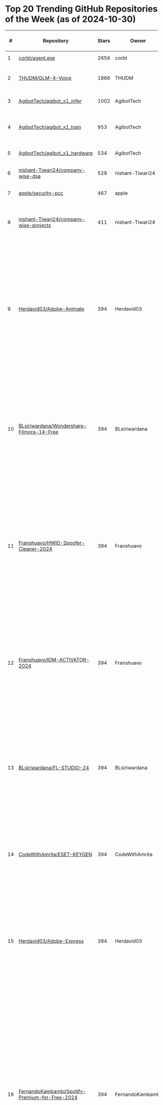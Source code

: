 # Top 20 Trending GitHub Repositories of the Week (as of 2024-10-30)

| # | Repository | Stars | Owner | Avatar | Description | Topics | URL | Created At | Updated At | Pushed At | Git URL | SSH URL | Clone URL | SVN URL | Homepage | Size | Language | Forks Count | Open Issues Count | Default Branch | License |
|---|------------|-------|-------|--------|-------------|--------|-----|------------|------------|-----------|---------|---------|-----------|---------|----------|------|----------|--------------|-------------------|----------------|---------|
| 1 | [corbt/agent.exe](https://github.com/corbt/agent.exe) | 2656 | corbt | ![corbt's avatar](https://avatars.githubusercontent.com/u/176426?v=4) | No description | No topics | [https://github.com/corbt/agent.exe](https://github.com/corbt/agent.exe) | 2024-10-23T06:55:13Z | 2024-10-30T04:07:51Z | 2024-10-24T22:58:53Z | git://github.com/corbt/agent.exe.git | git@github.com:corbt/agent.exe.git | https://github.com/corbt/agent.exe.git | https://github.com/corbt/agent.exe | No homepage | 778 | TypeScript | 231 | 25 | main | MIT License |
| 2 | [THUDM/GLM-4-Voice](https://github.com/THUDM/GLM-4-Voice) | 1866 | THUDM | ![THUDM's avatar](https://avatars.githubusercontent.com/u/48590610?v=4) | GLM-4-Voice | 端到端中英语音对话模型 | No topics | [https://github.com/THUDM/GLM-4-Voice](https://github.com/THUDM/GLM-4-Voice) | 2024-10-24T12:12:32Z | 2024-10-30T03:35:49Z | 2024-10-29T08:20:04Z | git://github.com/THUDM/GLM-4-Voice.git | git@github.com:THUDM/GLM-4-Voice.git | https://github.com/THUDM/GLM-4-Voice.git | https://github.com/THUDM/GLM-4-Voice | No homepage | 516 | Python | 126 | 29 | main | Apache License 2.0 |
| 3 | [AgibotTech/agibot_x1_infer](https://github.com/AgibotTech/agibot_x1_infer) | 1002 | AgibotTech | ![AgibotTech's avatar](https://avatars.githubusercontent.com/u/182621657?v=4) | The inference module for AgiBot X1. | inference, open-source, robotics | [https://github.com/AgibotTech/agibot_x1_infer](https://github.com/AgibotTech/agibot_x1_infer) | 2024-10-23T02:36:22Z | 2024-10-30T04:10:33Z | 2024-10-28T02:43:06Z | git://github.com/AgibotTech/agibot_x1_infer.git | git@github.com:AgibotTech/agibot_x1_infer.git | https://github.com/AgibotTech/agibot_x1_infer.git | https://github.com/AgibotTech/agibot_x1_infer | https://www.zhiyuan-robot.com/products/X1 | 44476 | C++ | 318 | 5 | main | Other |
| 4 | [AgibotTech/agibot_x1_train](https://github.com/AgibotTech/agibot_x1_train) | 953 | AgibotTech | ![AgibotTech's avatar](https://avatars.githubusercontent.com/u/182621657?v=4) | The reinforcement learning training code for AgiBot X1. | open-source, reinforcement-learning, robotics | [https://github.com/AgibotTech/agibot_x1_train](https://github.com/AgibotTech/agibot_x1_train) | 2024-10-23T02:36:36Z | 2024-10-30T03:55:44Z | 2024-10-23T04:00:36Z | git://github.com/AgibotTech/agibot_x1_train.git | git@github.com:AgibotTech/agibot_x1_train.git | https://github.com/AgibotTech/agibot_x1_train.git | https://github.com/AgibotTech/agibot_x1_train | https://www.zhiyuan-robot.com/products/X1 | 266227 | Python | 291 | 2 | main | No license |
| 5 | [AgibotTech/agibot_x1_hardware](https://github.com/AgibotTech/agibot_x1_hardware) | 534 | AgibotTech | ![AgibotTech's avatar](https://avatars.githubusercontent.com/u/182621657?v=4) | The hardware design for AgiBot X1. | open-source, robotics | [https://github.com/AgibotTech/agibot_x1_hardware](https://github.com/AgibotTech/agibot_x1_hardware) | 2024-10-24T03:36:54Z | 2024-10-30T04:08:25Z | 2024-10-28T07:26:12Z | git://github.com/AgibotTech/agibot_x1_hardware.git | git@github.com:AgibotTech/agibot_x1_hardware.git | https://github.com/AgibotTech/agibot_x1_hardware.git | https://github.com/AgibotTech/agibot_x1_hardware | https://www.zhiyuan-robot.com/products/X1 | 1144947 | No language specified | 171 | 2 | main | No license |
| 6 | [nishant-Tiwari24/company-wise-dsa](https://github.com/nishant-Tiwari24/company-wise-dsa) | 529 | nishant-Tiwari24 | ![nishant-Tiwari24's avatar](https://avatars.githubusercontent.com/u/124623023?v=4) | No description | No topics | [https://github.com/nishant-Tiwari24/company-wise-dsa](https://github.com/nishant-Tiwari24/company-wise-dsa) | 2024-10-27T11:11:52Z | 2024-10-30T03:48:08Z | 2024-10-29T09:04:14Z | git://github.com/nishant-Tiwari24/company-wise-dsa.git | git@github.com:nishant-Tiwari24/company-wise-dsa.git | https://github.com/nishant-Tiwari24/company-wise-dsa.git | https://github.com/nishant-Tiwari24/company-wise-dsa | No homepage | 14 | No language specified | 118 | 0 | main | No license |
| 7 | [apple/security-pcc](https://github.com/apple/security-pcc) | 467 | apple | ![apple's avatar](https://avatars.githubusercontent.com/u/10639145?v=4) | Private Cloud Compute (PCC) | No topics | [https://github.com/apple/security-pcc](https://github.com/apple/security-pcc) | 2024-10-24T17:02:49Z | 2024-10-30T03:19:13Z | 2024-10-24T17:28:06Z | git://github.com/apple/security-pcc.git | git@github.com:apple/security-pcc.git | https://github.com/apple/security-pcc.git | https://github.com/apple/security-pcc | https://security.apple.com/documentation/private-cloud-compute/ | 1563 | Swift | 37 | 0 | main | Other |
| 8 | [nishant-Tiwari24/company-wise-projects](https://github.com/nishant-Tiwari24/company-wise-projects) | 411 | nishant-Tiwari24 | ![nishant-Tiwari24's avatar](https://avatars.githubusercontent.com/u/124623023?v=4) | Top ideas for a particular compmay to build some crazy projects. | No topics | [https://github.com/nishant-Tiwari24/company-wise-projects](https://github.com/nishant-Tiwari24/company-wise-projects) | 2024-10-23T03:14:21Z | 2024-10-30T03:35:08Z | 2024-10-23T11:13:46Z | git://github.com/nishant-Tiwari24/company-wise-projects.git | git@github.com:nishant-Tiwari24/company-wise-projects.git | https://github.com/nishant-Tiwari24/company-wise-projects.git | https://github.com/nishant-Tiwari24/company-wise-projects | No homepage | 10 | No language specified | 49 | 3 | main | No license |
| 9 | [Herdavid03/Adobe-Animate](https://github.com/Herdavid03/Adobe-Animate) | 394 | Herdavid03 | ![Herdavid03's avatar](https://avatars.githubusercontent.com/u/115738297?v=4) | Tags: Adobe Animate 2024 Download Adobe Animate 2024 for free Download free Adobe Animate 2024 | adobe-animate, adobe-animate-download, adobe-animate-download-24, adobe-animate-free, adobe-animate-free-24, adobe-animate-free-download-github, adobe-animate-free-github, animate-download, animate-download-24, free-adobe-animate-github, free-download-adobe-animate, free-download-animate-github | [https://github.com/Herdavid03/Adobe-Animate](https://github.com/Herdavid03/Adobe-Animate) | 2024-10-29T17:41:59Z | 2024-10-30T00:16:18Z | 2024-10-30T00:16:15Z | git://github.com/Herdavid03/Adobe-Animate.git | git@github.com:Herdavid03/Adobe-Animate.git | https://github.com/Herdavid03/Adobe-Animate.git | https://github.com/Herdavid03/Adobe-Animate | No homepage | 12 | No language specified | 0 | 0 | main | MIT License |
| 10 | [BLsiriwardana/Wondershare-Filmora-14-Free](https://github.com/BLsiriwardana/Wondershare-Filmora-14-Free) | 394 | BLsiriwardana | ![BLsiriwardana's avatar](https://avatars.githubusercontent.com/u/137089511?v=4) | Tags: Wondershare Filmora 14 Free. Download Wondershare Filmora 14 free. Download Wondershare Filmora 14 for free. | filmora, filmora-download-free-github, filmora-download-latest, filmora-free, filmora-key, filmora-keygen, filmora-setup, free-download-filmora, wondershare-filmora-14, wondershare-filmora-14-free, wondershare-filmora-free-download | [https://github.com/BLsiriwardana/Wondershare-Filmora-14-Free](https://github.com/BLsiriwardana/Wondershare-Filmora-14-Free) | 2024-10-29T18:51:27Z | 2024-10-30T00:09:57Z | 2024-10-30T00:09:54Z | git://github.com/BLsiriwardana/Wondershare-Filmora-14-Free.git | git@github.com:BLsiriwardana/Wondershare-Filmora-14-Free.git | https://github.com/BLsiriwardana/Wondershare-Filmora-14-Free.git | https://github.com/BLsiriwardana/Wondershare-Filmora-14-Free | No homepage | 6 | No language specified | 0 | 0 | main | MIT License |
| 11 | [Franshuavo/HWID-Spoofer-Cleaner-2024](https://github.com/Franshuavo/HWID-Spoofer-Cleaner-2024) | 394 | Franshuavo | ![Franshuavo's avatar](https://avatars.githubusercontent.com/u/127978307?v=4) | HWID Changer  Storage Drive Serials, RAM Serials, Monitor Serials S.M.A.R.T, Network Adapters, Registry Values, MAC Address, GPU Motherboard, AR Protocol | bypass-hardware-ban, download-hwid-spoofer, fivem-bypass-ban, free-hwid-spoofer, hardware-id-spoofer, hwid-ban-fix, hwid-change-tool, hwid-changer, hwid-changer-tool, hwid-spoofer-for-free, hwid-spoofer-for-games-new, spoofer-for-games-github, spoofer-riot, unban-tool-2024 | [https://github.com/Franshuavo/HWID-Spoofer-Cleaner-2024](https://github.com/Franshuavo/HWID-Spoofer-Cleaner-2024) | 2024-10-29T19:14:41Z | 2024-10-30T00:11:07Z | 2024-10-30T00:11:04Z | git://github.com/Franshuavo/HWID-Spoofer-Cleaner-2024.git | git@github.com:Franshuavo/HWID-Spoofer-Cleaner-2024.git | https://github.com/Franshuavo/HWID-Spoofer-Cleaner-2024.git | https://github.com/Franshuavo/HWID-Spoofer-Cleaner-2024 | No homepage | 5 | No language specified | 0 | 0 | main | MIT License |
| 12 | [Franshuavo/IDM-ACTIVATOR-2024](https://github.com/Franshuavo/IDM-ACTIVATOR-2024) | 394 | Franshuavo | ![Franshuavo's avatar](https://avatars.githubusercontent.com/u/127978307?v=4) | Tags: IDM Activation Script 2024. Download free IDM Activation Script 2024. Download IDM Activation Script 2024 for free | idm, idm-activator, idm-download, idm-download-free, idm-free, idm-license, idm-reset-script, idm-reset-trial, idm-trial-reset-tool, imd-free-24, internet-download-manager, internet-download-manager-premium | [https://github.com/Franshuavo/IDM-ACTIVATOR-2024](https://github.com/Franshuavo/IDM-ACTIVATOR-2024) | 2024-10-29T19:26:31Z | 2024-10-30T00:10:55Z | 2024-10-30T00:10:51Z | git://github.com/Franshuavo/IDM-ACTIVATOR-2024.git | git@github.com:Franshuavo/IDM-ACTIVATOR-2024.git | https://github.com/Franshuavo/IDM-ACTIVATOR-2024.git | https://github.com/Franshuavo/IDM-ACTIVATOR-2024 | No homepage | 5 | No language specified | 0 | 0 | main | MIT License |
| 13 | [BLsiriwardana/FL-STUDIO-24](https://github.com/BLsiriwardana/FL-STUDIO-24) | 394 | BLsiriwardana | ![BLsiriwardana's avatar](https://avatars.githubusercontent.com/u/137089511?v=4) | Tags: Fl Studio 2024 Free. Download free Fl Studio 2024. Download Fl Studio for free | fl-download, fl-free, fl-studio-free, fl-studio-free-download-github, fl-studio-free-github, fl-studio-install, fl-studio-license-download, fl-studio-license-download-github, fl-studio-unlock, fl-studo, free-download-fl-studio, free-download-fl-studio-github | [https://github.com/BLsiriwardana/FL-STUDIO-24](https://github.com/BLsiriwardana/FL-STUDIO-24) | 2024-10-29T19:04:50Z | 2024-10-30T00:09:41Z | 2024-10-30T00:09:38Z | git://github.com/BLsiriwardana/FL-STUDIO-24.git | git@github.com:BLsiriwardana/FL-STUDIO-24.git | https://github.com/BLsiriwardana/FL-STUDIO-24.git | https://github.com/BLsiriwardana/FL-STUDIO-24 | No homepage | 5 | No language specified | 0 | 0 | main | MIT License |
| 14 | [CodeWithAmrita/ESET-KEYGEN](https://github.com/CodeWithAmrita/ESET-KEYGEN) | 394 | CodeWithAmrita | ![CodeWithAmrita's avatar](https://avatars.githubusercontent.com/u/183262294?v=4) | Tags: Eset-KeyGen - Trial key and Account generator for Eset Antivirus | accountgenerator, eset-key-gen, eset-key-generator, free-eset, free-eset-keys, free-eset-license, key-gen, key-generator, key-generator-eset, keygenerator | [https://github.com/CodeWithAmrita/ESET-KEYGEN](https://github.com/CodeWithAmrita/ESET-KEYGEN) | 2024-10-29T18:39:40Z | 2024-10-30T00:14:44Z | 2024-10-30T00:14:40Z | git://github.com/CodeWithAmrita/ESET-KEYGEN.git | git@github.com:CodeWithAmrita/ESET-KEYGEN.git | https://github.com/CodeWithAmrita/ESET-KEYGEN.git | https://github.com/CodeWithAmrita/ESET-KEYGEN | No homepage | 7 | No language specified | 0 | 0 | main | MIT License |
| 15 | [Herdavid03/Adobe-Express](https://github.com/Herdavid03/Adobe-Express) | 394 | Herdavid03 | ![Herdavid03's avatar](https://avatars.githubusercontent.com/u/115738297?v=4) | Tags: Adobe Express 2024 Free. Download Adobe Express for free. Download free Adobe Express 2024 | adobe-express-24, adobe-express-download, adobe-express-free, adobe-express-free-24, adobe-express-free-download, adobe-express-free-download-github, free-adobe-express-github, free-download-adobe-express-github | [https://github.com/Herdavid03/Adobe-Express](https://github.com/Herdavid03/Adobe-Express) | 2024-10-29T18:01:31Z | 2024-10-30T00:16:04Z | 2024-10-30T00:16:00Z | git://github.com/Herdavid03/Adobe-Express.git | git@github.com:Herdavid03/Adobe-Express.git | https://github.com/Herdavid03/Adobe-Express.git | https://github.com/Herdavid03/Adobe-Express | No homepage | 8 | No language specified | 0 | 0 | main | MIT License |
| 16 | [FernandoKambambi/Spotify-Premium-for-Free-2024](https://github.com/FernandoKambambi/Spotify-Premium-for-Free-2024) | 394 | FernandoKambambi | ![FernandoKambambi's avatar](https://avatars.githubusercontent.com/u/128286124?v=4) | Spotify-Premium-for-Free-2024 Spotify Premium Free Access 🎵 Enjoy Spotify Premium features without limitations. Stream ad-free, download music for offline listening, and experience high-quality audio. | free-spotify-premium, free-spotify-premium-account-generator-2024, free-spotify-premium-students, get-free-spotify-premium, get-spotify-premium-features, get-spotify-premium-for-free, get-spotity-premium, spotify-ad-free, spotify-no-ads, spotify-premium, spotify-premium-for-free, spotify-premium-frece, spotify-premium-free-activator, spotify-premium-free-lifetime-v8, spotify-premium-mod, spotity-premium-activator | [https://github.com/FernandoKambambi/Spotify-Premium-for-Free-2024](https://github.com/FernandoKambambi/Spotify-Premium-for-Free-2024) | 2024-10-29T19:57:55Z | 2024-10-30T00:13:44Z | 2024-10-30T00:13:41Z | git://github.com/FernandoKambambi/Spotify-Premium-for-Free-2024.git | git@github.com:FernandoKambambi/Spotify-Premium-for-Free-2024.git | https://github.com/FernandoKambambi/Spotify-Premium-for-Free-2024.git | https://github.com/FernandoKambambi/Spotify-Premium-for-Free-2024 | No homepage | 5 | No language specified | 0 | 0 | main | MIT License |
| 17 | [CodeWithAmrita/Autodesk-Inventor-2024](https://github.com/CodeWithAmrita/Autodesk-Inventor-2024) | 394 | CodeWithAmrita | ![CodeWithAmrita's avatar](https://avatars.githubusercontent.com/u/183262294?v=4) | Tags: Autodesk Inventor 2024 free. Download Autodesk Inventor 2024 free. Download Autodesk Inventor 2024 for free | autodesk-invenor-24, autodesk-inventor, autodesk-inventor-free, autodesk-inventor-free-download-github, autodesk-inventor-free-github, free-download-autodesk-inventor, free-download-autodesk-inventor-github | [https://github.com/CodeWithAmrita/Autodesk-Inventor-2024](https://github.com/CodeWithAmrita/Autodesk-Inventor-2024) | 2024-10-29T18:28:41Z | 2024-10-30T00:14:55Z | 2024-10-30T00:14:52Z | git://github.com/CodeWithAmrita/Autodesk-Inventor-2024.git | git@github.com:CodeWithAmrita/Autodesk-Inventor-2024.git | https://github.com/CodeWithAmrita/Autodesk-Inventor-2024.git | https://github.com/CodeWithAmrita/Autodesk-Inventor-2024 | No homepage | 7 | No language specified | 0 | 0 | main | MIT License |
| 18 | [NoelTejeda/Adobe-Acrobat-Pro-2024](https://github.com/NoelTejeda/Adobe-Acrobat-Pro-2024) | 393 | NoelTejeda | ![NoelTejeda's avatar](https://avatars.githubusercontent.com/u/45132528?v=4) | Tags: Adobe Acrobat Pro Free 2024 Download Adobe Acrobat Pro 2024 for free Download free Adobe Acrobat | acroba-pro-dc-keygen, acrobat-pro, acrobat-pro-dc-activate, adobe-acrobat, adobe-acrobat-activator, adobe-acrobat-download-free, adobe-acrobat-free-24, adobe-acrobat-free-download, adobe-acrobat-pro-free-24, free-download-adobe-acrobat, free-download-adobe-acrobat-github | [https://github.com/NoelTejeda/Adobe-Acrobat-Pro-2024](https://github.com/NoelTejeda/Adobe-Acrobat-Pro-2024) | 2024-10-29T00:43:30Z | 2024-10-30T00:17:17Z | 2024-10-30T00:17:14Z | git://github.com/NoelTejeda/Adobe-Acrobat-Pro-2024.git | git@github.com:NoelTejeda/Adobe-Acrobat-Pro-2024.git | https://github.com/NoelTejeda/Adobe-Acrobat-Pro-2024.git | https://github.com/NoelTejeda/Adobe-Acrobat-Pro-2024 | No homepage | 12 | No language specified | 0 | 0 | main | MIT License |
| 19 | [Kronicaler/Sketchup-Pro-2024](https://github.com/Kronicaler/Sketchup-Pro-2024) | 393 | Kronicaler | ![Kronicaler's avatar](https://avatars.githubusercontent.com/u/68446074?v=4) | Tags: SketchUp Free 2024. Download SketchUp 2024 free. Download SketchUp 2024 for free. | free-download-sketchup-pro-github, sketchup-pro, sketchup-pro-3d-modeling, sketchup-pro-download-free, sketchup-pro-free-download-github, sketchup-pro-free-github, sketchup-pro-key-gen, sketchup-pro-keys, sketchup-pro-keys-2024 | [https://github.com/Kronicaler/Sketchup-Pro-2024](https://github.com/Kronicaler/Sketchup-Pro-2024) | 2024-10-29T19:48:48Z | 2024-10-30T00:13:00Z | 2024-10-30T00:12:57Z | git://github.com/Kronicaler/Sketchup-Pro-2024.git | git@github.com:Kronicaler/Sketchup-Pro-2024.git | https://github.com/Kronicaler/Sketchup-Pro-2024.git | https://github.com/Kronicaler/Sketchup-Pro-2024 | No homepage | 6 | No language specified | 0 | 0 | main | MIT License |
| 20 | [Kronicaler/Microsoft-Windows-and-Office-Activator-2024](https://github.com/Kronicaler/Microsoft-Windows-and-Office-Activator-2024) | 393 | Kronicaler | ![Kronicaler's avatar](https://avatars.githubusercontent.com/u/68446074?v=4) | Tags: Windows Activator. Free Windows Activator 2024. Download Windows Activator for free. | kms, kms-office, kms-windows-10, kms-windows-11, kmsauto, kmsauto-download, microsoft365, microsoft365-activator, window-activator, windows-10-activation, windows-10-activator, windows-11-activation, windows-11-activator, windows-11-activator-github, windows-activator-github | [https://github.com/Kronicaler/Microsoft-Windows-and-Office-Activator-2024](https://github.com/Kronicaler/Microsoft-Windows-and-Office-Activator-2024) | 2024-10-29T19:36:26Z | 2024-10-30T00:12:41Z | 2024-10-30T00:12:38Z | git://github.com/Kronicaler/Microsoft-Windows-and-Office-Activator-2024.git | git@github.com:Kronicaler/Microsoft-Windows-and-Office-Activator-2024.git | https://github.com/Kronicaler/Microsoft-Windows-and-Office-Activator-2024.git | https://github.com/Kronicaler/Microsoft-Windows-and-Office-Activator-2024 | No homepage | 5 | No language specified | 0 | 0 | main | MIT License |
